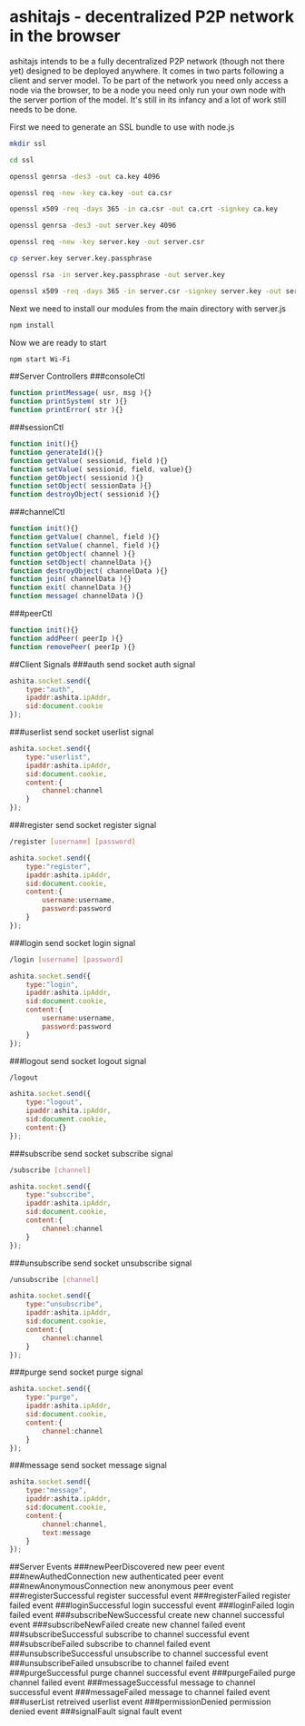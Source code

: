 ashitajs - decentralized P2P network in the browser
================================

ashitajs intends to be a fully decentralized P2P network  (though not there yet) designed to be deployed anywhere. It comes in two parts following a client and server model. To be part of the network you need only access a node via the browser, to be a node you need only run your own node with the server portion of the model. It's still in its infancy and a lot of work still needs to be done.

First we need to generate an SSL bundle to use with node.js
```bash
mkdir ssl
```

```bash
cd ssl
```

```bash
openssl genrsa -des3 -out ca.key 4096
```

```bash
openssl req -new -key ca.key -out ca.csr
```

```bash
openssl x509 -req -days 365 -in ca.csr -out ca.crt -signkey ca.key
```
```bash
openssl genrsa -des3 -out server.key 4096
```

```bash
openssl req -new -key server.key -out server.csr
```

```bash
cp server.key server.key.passphrase
```

```bash
openssl rsa -in server.key.passphrase -out server.key
```

```bash
openssl x509 -req -days 365 -in server.csr -signkey server.key -out server.crt
```

Next we need to install our modules from the main directory with server.js
```bash
npm install
```

Now we are ready to start
```bash
npm start Wi-Fi
```

##Server Controllers
###consoleCtl
```javascript
function printMessage( usr, msg ){}
function printSystem( str ){}
function printError( str ){}
```
###sessionCtl
```javascript
function init(){}
function generateId(){}
function getValue( sessionid, field ){}
function setValue( sessionid, field, value){}
function getObject( sessionid ){}
function setObject( sessionData ){}
function destroyObject( sessionid ){}
```
###channelCtl
```javascript
function init(){}
function getValue( channel, field ){}
function setValue( channel, field ){}
function getObject( channel ){}
function setObject( channelData ){}
function destroyObject( channelData ){}
function join( channelData ){}
function exit( channelData ){}
function message( channelData ){}
```
###peerCtl
```javascript
function init(){}
function addPeer( peerIp ){}
function removePeer( peerIp ){}
```
##Client Signals
###auth
send socket auth signal
```javascript
ashita.socket.send({
	type:"auth",
	ipaddr:ashita.ipAddr,
	sid:document.cookie
});
```
###userlist
send socket userlist signal
```javascript
ashita.socket.send({
	type:"userlist",
	ipaddr:ashita.ipAddr,
	sid:document.cookie,
	content:{
		channel:channel
	}
});
```
###register
send socket register signal

```bash
/register [username] [password]
```

```javascript
ashita.socket.send({
	type:"register",
	ipaddr:ashita.ipAddr,
	sid:document.cookie,
	content:{
		username:username,
		password:password
	}
});
```
###login
send socket login signal

```bash
/login [username] [password]
```

```javascript
ashita.socket.send({
	type:"login",
	ipaddr:ashita.ipAddr,
	sid:document.cookie,
	content:{
		username:username,
		password:password
	}
});
```
###logout
send socket logout signal

```bash
/logout
```

```javascript
ashita.socket.send({
	type:"logout",
	ipaddr:ashita.ipAddr,
	sid:document.cookie,
	content:{}
});
```
###subscribe
send socket subscribe signal

```bash
/subscribe [channel]
```

```javascript
ashita.socket.send({
	type:"subscribe",
	ipaddr:ashita.ipAddr,
	sid:document.cookie,
	content:{
		channel:channel
	}
});
```
###unsubscribe
send socket unsubscribe signal

```bash
/unsubscribe [channel]
```

```javascript
ashita.socket.send({
	type:"unsubscribe",
	ipaddr:ashita.ipAddr,
	sid:document.cookie,
	content:{
		channel:channel
	}
});
```
###purge
send socket purge signal
```javascript
ashita.socket.send({
	type:"purge",
	ipaddr:ashita.ipAddr,
	sid:document.cookie,
	content:{
		channel:channel
	}
});
```
###message
send socket message signal
```javascript
ashita.socket.send({
	type:"message",
	ipaddr:ashita.ipAddr,
	sid:document.cookie,
	content:{
		channel:channel,
		text:message
	}
});
```

##Server Events
###newPeerDiscovered
new peer event
###newAuthedConnection
new authenticated peer event
###newAnonymousConnection
new anonymous peer event
###registerSuccessful
register successful event
###registerFailed
register failed event
###loginSuccessful
login successful event
###loginFailed
login failed event
###subscribeNewSuccessful
create new channel successful event
###subscribeNewFailed
create new channel failed event
###subscribeSuccessful
subscribe to channel successful event
###subscribeFailed
subscribe to channel failed event
###unsubscribeSuccessful
unsubscribe to channel successful event
###unsubscribeFailed
unsubscribe to channel failed event
###purgeSuccessful
purge channel successful event
###purgeFailed
purge channel failed event
###messageSuccessful
message to channel successful event
###messageFailed
message to channel failed event
###userList
retreived userlist event
###permissionDenied
permission denied event
###signalFault
signal fault event
